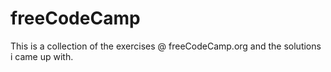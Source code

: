 # freeCodeCamp

This is a collection of the exercises @ freeCodeCamp.org and the solutions i came up with. 
